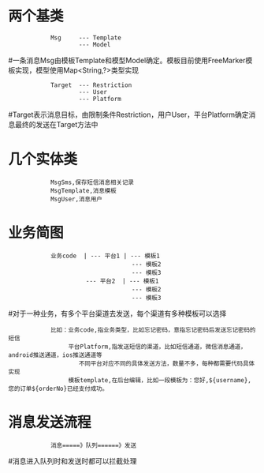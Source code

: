 两个基类
=======

                Msg     --- Template
                        --- Model

 #一条消息Msg由模板Template和模型Model确定。模板目前使用FreeMarker模板实现，模型使用Map<String,?>类型实现


                Target  --- Restriction
                        --- User
                        --- Platform


 #Target表示消息目标，由限制条件Restriction，用户User，平台Platform确定消息最终的发送在Target方法中


几个实体类
=========
                MsgSms,保存短信消息相关记录
                MsgTemplate,消息模板
                MsgUser,消息用户


业务简图
========

                业务code  | --- 平台1 | --- 模板1
                                       --- 模板2
                                       --- 模板3
                          --- 平台2  | --- 模板1
                                       --- 模板2
                                       --- 模板3
                       

 #对于一种业务，有多个平台渠道去发送，每个渠道有多种模板可以选择
 
                比如：业务code,指业务类型，比如忘记密码，意指忘记密码后发送忘记密码的短信
                     平台Platform,指发送短信的渠道，比如短信通道，微信消息通道，android推送通道，ios推送通道等
                        不同平台对应不同的具体发送方法，数量不多，每种都需要代码具体实现
                     模板template,在后台编辑，比如一段模板为：您好,${username},您的订单${orderNo}已经支付成功。
                     
                     
消息发送流程
==========

                消息=====》队列======》发送

 #消息进入队列时和发送时都可以拦截处理